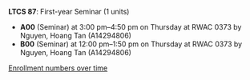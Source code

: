 **LTCS 87**: First-year Seminar (1 units)

- **A00** (Seminar) at 3:00 pm–4:50 pm on Thursday at RWAC 0373 by Nguyen, Hoang Tan (A14294806)
- **B00** (Seminar) at 12:00 pm–1:50 pm on Thursday at RWAC 0373 by Nguyen, Hoang Tan (A14294806)

[Enrollment numbers over time](./LTCS87.tsv)
